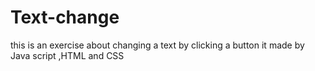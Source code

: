 # Text-change
this is an exercise about changing a text by clicking a button it made by Java script ,HTML and CSS
